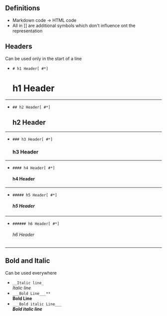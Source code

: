 ## Definitions
* Markdown code -> HTML code
* All in [] are additional symbols which don't influence ont the representation


## Headers
Can be used only in the start of a line
* `# h1 Header[ #*]`
    # h1 Header
---
* `## h2 Header[ #*]`
    ## h2 Header
---
* `### h3 Header[ #*]`
    ### h3 Header
---
* `#### h4 Header[ #*]`
    #### h4 Header
---
* `##### h5 Header[ #*]`
    ##### h5 Header
---
* `###### h6 Header[ #*]`
    ###### h6 Header
---

## Bold and Italic
Can be used everywhere
* `__Italic line_`<br>
_Italic line_
* `___Bold Line___**`<br>
**Bold Line**
* `___Bold italic Line___`<br>
***Bold italic line***

